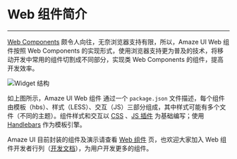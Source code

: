 # Web 组件简介
---

[Web Components](http://www.w3.org/TR/components-intro/) 颇令人向往，无奈浏览器支持有限，所以，Amaze UI Web 组件按照 Web Components 的实现形式，使用浏览器支持更为普及的技术，将移动开发中常用的组件切割成不同部分，实现类 Web Components 的组件，提高开发效率。

<div>
  <img src="/i/docs/widget.jpg" alt="Widget 结构" style="max-width: 400px" class="am-center"/>
</div>

如上图所示，Amaze UI Web 组件 通过一个 `package.json` 文件描述，每个组件由模板（hbs）、样式（LESS）、交互（JS）三部分组成，其中样式可能有多个文件（不同的主题）。组件样式和交互以 [CSS](/css) 、[JS 插件](/javascript) 为基础编写；使用 [Handlebars](http://handlebarsjs.com/) 作为模板引擎。

Amaze UI 目前封装的组件及演示请查看 [Web 组件](/widgets) 页，也欢迎大家加入 Web 组件开发者行列（[开发文档](/getting-started/widget)），为用户开发更多的组件。